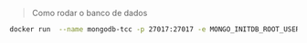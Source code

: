 
> Como rodar o banco de dados
```bash
docker run  --name mongodb-tcc -p 27017:27017 -e MONGO_INITDB_ROOT_USERNAME=root -e MONGO_INITDB_ROOT_PASSWORD=root mongo
```